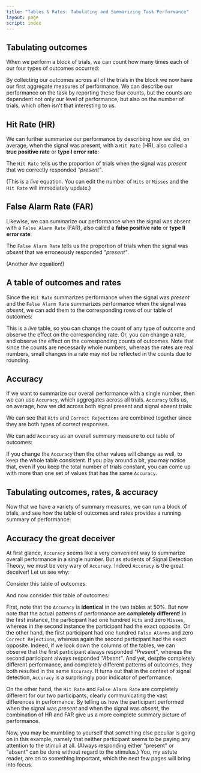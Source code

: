 ```yaml
---
title: "Tables & Rates: Tabulating and Summarizing Task Performance"
layout: page
script: index
---
```


## Tabulating outcomes

When we perform a block of trials, we can count how many times each of our four types of outcomes
occurred:

<sdt-example-human>
  <sdt-control coherence=".5" trials="10" run pause reset duration="1000"></sdt-control>
  <rdk-task coherence=".5" trials="10" duration="1000" wait="1000" iti="500"></rdk-task>
  <sdt-response interactive trial feedback="outcome"></sdt-response>
  <sdt-table numeric hits="0" misses="0" false-alarms="0" correct-rejections="0"></sdt-table>
</sdt-example-human>

By collecting our outcomes across all of the trials in the block we now have our first aggregate
measures of performance. We can describe our performance on the task by reporting these four counts,
but the counts are dependent not only our level of performance, but also on the number of trials,
which often isn't that interesting to us.

## Hit Rate (HR)

We can further summarize our performance by describing how we did, on average, when the signal was
present, with a `Hit Rate` (HR), also called a **true positive rate** or **type I error rate**:

<sdt-equation-hm2hr></sdt-equation-hm2hr>

The `Hit Rate` tells us the proportion of trials when the signal was *present* that we correctly
responded *"present"*.

<sdt-equation-hm2hr numeric interactive hits="5" misses="5"></sdt-equation-hm2hr>

(This is a *live* equation. You can edit the number of `Hits` or `Misses` and the `Hit Rate` will
immediately update.)

## False Alarm Rate (FAR)

Likewise, we can summarize our performance when the signal was absent with a `False Alarm Rate`
(FAR), also called a **false positive rate** or **type II error rate**:

<sdt-equation-facr2far></sdt-equation-facr2far>

The `False Alarm Rate` tells us the proportion of trials when the signal was *absent* that we
erroneously responded *"present"*.

<sdt-equation-facr2far numeric interactive false-alarms="5" correct-rejections="5">
  </sdt-equation-facr2far>

(Another *live* equation!)

## A table of outcomes and rates

Since the `Hit Rate` summarizes performance when the signal was *present* and the `False Alarm Rate`
summarizes performance when the signal was *absent*, we can add them to the corresponding rows of
our table of outcomes:

<sdt-example-interactive>
  <sdt-table interactive numeric summary="stimulusRates"></sdt-table>
</sdt-example-interactive>

This is a *live* table, so you can change the count of any type of outcome and observe the effect on
the corresponding rate. Or, you can change a rate, and observe the effect on the corresponding
counts of outcomes. Note that since the counts are necessarily whole numbers, whereas the rates are
real numbers, small changes in a rate may not be reflected in the counts due to rounding.

## Accuracy

If we want to summarize our overall performance with a single number, then we can use `Accuracy`,
which aggregates across all trials. `Accuracy` tells us, on average, how we did across both signal
present and signal absent trials:

<sdt-equation-hmfacr2acc></sdt-equation-hmfacr2acc>

We can see that `Hits` and `Correct Rejections` are combined together since they are both types of
*correct* responses.

<sdt-equation-hmfacr2acc numeric interactive hits="5" misses="5"
  false-alarms="5" correct-rejections="5"></sdt-equation-hmfacr2acc>

We can add `Accuracy` as an overall summary measure to out table of outcomes:

<sdt-example-interactive>
  <sdt-table interactive numeric summary="stimulusRates accuracy"></sdt-table>
</sdt-example-interactive>

If you change the `Accuracy` then the other values will change as well, to keep the whole table
consistent. If you play around a bit, you may notice that, even if you keep the total number of
trials constant, you can come up with more than one set of values that has the same `Accuracy`.

## Tabulating outcomes, rates, & accuracy

Now that we have a variety of summary measures, we can run a block of trials, and see how the table
of outcomes and rates provides a running summary of performance:

<sdt-example-human>
  <sdt-control coherence=".5" trials="10" run pause reset duration="1000"></sdt-control>
  <rdk-task coherence=".5" trials="10" duration="1000" wait="1000" iti="500"></rdk-task>
  <sdt-response interactive trial feedback="outcome"></sdt-response>
  <sdt-table numeric summary="stimulusRates accuracy" hits="0" misses="0" false-alarms="0" correct-rejections="0">
    </sdt-table>
</sdt-example-human>

## Accuracy the great deceiver

At first glance, `Accuracy` seems like a very convenient way to summarize overall performance in a
single number. But as students of Signal Detection Theory, we must be very wary of `Accuracy`.
Indeed `Accuracy` is the great deceiver! Let us see why:

Consider this table of outcomes:

<sdt-example-interactive>
  <sdt-table numeric summary="stimulusRates accuracy" hits="100" misses="0" false-alarms="100" correct-rejections="0"></sdt-table>
</sdt-example-interactive>

And now consider this table of outcomes:

<sdt-example-interactive>
  <sdt-table numeric summary="stimulusRates accuracy" hits="0" misses="100" false-alarms="0" correct-rejections="100"></sdt-table>
</sdt-example-interactive>

First, note that the `Accuracy` is **identical** in the two tables at 50%. But now note that the
actual patterns of performance are **completely different**! In the first instance, the participant
had one hundred `Hits` and zero `Misses`, whereas in the second instance the participant had the
exact opposite. On the other hand, the first participant had one hundred `False Alarms` and zero
`Correct Rejections`, whereas again the second participant had the exact opposite. Indeed, if we
look down the columns of the tables, we can observe that the first participant always responded
*"Present"*, whereas the second participant always responded *"Absent"*. And yet, despite completely
different performance, and completely different patterns of outcomes, they both resulted in the same
`Accuracy`. It turns out that in the context of signal detection, `Accuracy` is a surprisingly poor
indicator of performance.

On the other hand, the `Hit Rate` and `False Alarm Rate` are completely different for our two
participants, clearly communicating the vast differences in performance. By telling us how the
participant performed when the signal was *present* and when the signal was *absent*, the
combination of HR and FAR give us a more complete summary picture of performance.

Now, you may be mumbling to yourself that something else peculiar is going on in this example,
namely that neither participant seems to be paying any attention to the stimuli at all. (Always
responding either "present" or "absent" can be done without regard to the stimulus.) You, my astute
reader, are on to something important, which the next few pages will bring into focus.

<!-- ## Marginals

<sdt-example-interactive>
  <sdt-control color="outcomes"></sdt-control>
  <sdt-table interactive numeric summary="stimulusRates responseRates accuracy"></sdt-table>
</sdt-example-interactive> -->
